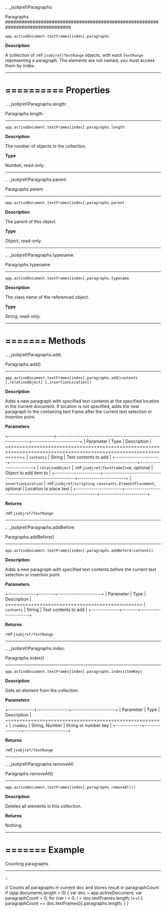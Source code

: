 .. _jsobjref/Paragraphs:

Paragraphs
################################################################################

``app.activeDocument.textFrames[index].paragraphs``

**Description**

A collection of :ref:`jsobjref/TextRange` objects, with each ``TextRange`` representing a paragraph. The elements are not named; you must access them by index.

----

==========
Properties
==========

.. _jsobjref/Paragraphs.length:

Paragraphs.length
********************************************************************************

``app.activeDocument.textFrames[index].paragraphs.length``

**Description**

The number of objects in the collection.

**Type**

Number, read-only.

----

.. _jsobjref/Paragraphs.parent:

Paragraphs.parent
********************************************************************************

``app.activeDocument.textFrames[index].paragraphs.parent``

**Description**

The parent of this object.

**Type**

Object, read-only.

----

.. _jsobjref/Paragraphs.typename:

Paragraphs.typename
********************************************************************************

``app.activeDocument.textFrames[index].paragraphs.typename``

**Description**

The class name of the referenced object.

**Type**

String, read-only.

----

=======
Methods
=======

.. _jsobjref/Paragraphs.add:

Paragraphs.add()
********************************************************************************

``app.activeDocument.textFrames[index].paragraphs.add(contents [,relativeObject] [,insertionLocation])``

**Description**

Adds a new paragraph with specified text contents at the specified location in the current document. If location is not specified, adds the new paragraph to the containing text frame after the current text selection or insertion point.

**Parameters**

+-----------------------+----------------------------------------------------------------+------------------------+
|       Parameter       |                              Type                              |      Description       |
+=======================+================================================================+========================+
| ``contents``          | String                                                         | Text contents to add   |
+-----------------------+----------------------------------------------------------------+------------------------+
| ``relativeObject``    | :ref:`jsobjref/TextFrameItem`, optional                        | Object to add item to  |
+-----------------------+----------------------------------------------------------------+------------------------+
| ``insertionLocation`` | :ref:`jsobjref/scripting-constants.ElementPlacement`, optional | Location to place text |
+-----------------------+----------------------------------------------------------------+------------------------+

**Returns**

:ref:`jsobjref/TextRange`

----

.. _jsobjref/Paragraphs.addBefore:

Paragraphs.addBefore()
********************************************************************************

``app.activeDocument.textFrames[index].paragraphs.addBefore(contents)``

**Description**

Adds a new paragraph with specified text contents before the current text selection or insertion point.

**Parameters**

+--------------+--------+----------------------+
|  Parameter   |  Type  |     Description      |
+==============+========+======================+
| ``contents`` | String | Text contents to add |
+--------------+--------+----------------------+

**Returns**

:ref:`jsobjref/TextRange`

----

.. _jsobjref/Paragraphs.index:

Paragraphs.index()
********************************************************************************

``app.activeDocument.textFrames[index].paragraphs.index(itemKey)``

**Description**

Gets an element from the collection.

**Parameters**

+-------------+----------------+----------------------+
|  Parameter  |      Type      |     Description      |
+=============+================+======================+
| ``itemKey`` | String, Number | String or number key |
+-------------+----------------+----------------------+

**Returns**

:ref:`jsobjref/TextRange`

----

.. _jsobjref/Paragraphs.removeAll:

Paragraphs.removeAll()
********************************************************************************

``app.activeDocument.textFrames[index].paragraphs.removeAll()``

**Description**

Deletes all elements in this collection.

**Returns**

Nothing.

----

=======
Example
=======

Counting paragraphs
********************************************************************************

::

  // Counts all paragraphs in current doc and stores result in paragraphCount
  if (app.documents.length > 0) {
    var doc = app.activeDocument;
    var paragraphCount = 0;
    for (var i = 0; i < doc.textFrames.length; i++) {
      paragraphCount += doc.textFrames[i].paragraphs.length;
    }
  }
